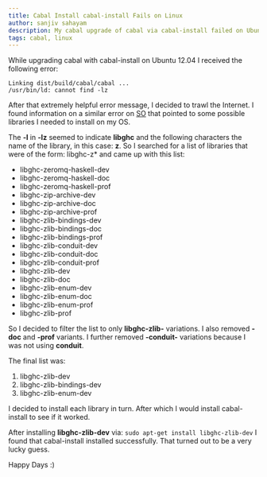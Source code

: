 ```yaml
---
title: Cabal Install cabal-install Fails on Linux
author: sanjiv sahayam
description: My cabal upgrade of cabal via cabal-install failed on Ubuntu 12.04 with the rather cryptic error of: "cannot find -lz". Here are the steps I took to resolve the problem.
tags: cabal, linux
---
```


While upgrading cabal with cabal-install on Ubuntu 12.04 I received the following error:

    Linking dist/build/cabal/cabal ...
    /usr/bin/ld: cannot find -lz


After that extremely helpful error message, I decided to trawl the Internet. I found information on a similar error on [SO](http://stackoverflow.com/questions/16952741/unable-to-install-yesod-bin) that pointed to some possible libraries I needed to install on my OS.

The __-l__ in __-lz__ seemed to indicate __libghc__ and the following characters the name of the library, in this case: __z__. So I searched for a list of libraries that were of the form: libghc-z* and came up with this list:

* libghc-zeromq-haskell-dev
* libghc-zeromq-haskell-doc
* libghc-zeromq-haskell-prof
* libghc-zip-archive-dev
* libghc-zip-archive-doc
* libghc-zip-archive-prof
* libghc-zlib-bindings-dev
* libghc-zlib-bindings-doc
* libghc-zlib-bindings-prof
* libghc-zlib-conduit-dev
* libghc-zlib-conduit-doc
* libghc-zlib-conduit-prof
* libghc-zlib-dev
* libghc-zlib-doc
* libghc-zlib-enum-dev
* libghc-zlib-enum-doc
* libghc-zlib-enum-prof
* libghc-zlib-prof


So I decided to filter the list to only __libghc-zlib-__ variations. I also removed __-doc__ and __-prof__  variants. I further removed __-conduit-__ variations because I was not using __conduit__.

The final list was:

1. libghc-zlib-dev
1. libghc-zlib-bindings-dev
1. libghc-zlib-enum-dev

I decided to install each library in turn. After which I would install cabal-install to see if it worked.

After installing __libghc-zlib-dev__ via: ```sudo apt-get install libghc-zlib-dev``` I found that
cabal-install installed successfully. That turned out to be a very lucky guess.

Happy Days :)